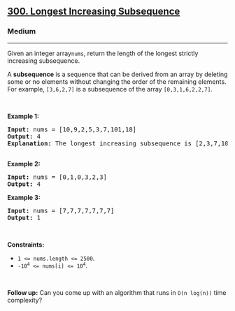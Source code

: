 <h2><a href="https://leetcode.com/problems/longest-increasing-subsequence/">300. Longest Increasing Subsequence</a></h2>
<h3>Medium</h3>
<hr>
<div>
<p>Given an integer array<code>nums</code>, return the length of the longest strictly increasing subsequence.</p>
<p>A <b>subsequence</b> is a sequence that can be derived from an array by deleting some or no elements without changing the order of the remaining elements. For example, <code>[3,6,2,7]</code> is a subsequence of the array <code>[0,3,1,6,2,2,7]</code>.</p>

<p>&nbsp;</p>
<p><strong>Example 1:</strong></p>
<pre>
<strong>Input:</strong> nums = [10,9,2,5,3,7,101,18]
<strong>Output:</strong> 4
<strong>Explanation:</strong> The longest increasing subsequence is [2,3,7,101], therefore the length is 4.

</pre>

<p><strong>Example 2:</strong></p>
<pre>
<strong>Input:</strong> nums = [0,1,0,3,2,3]
<strong>Output:</strong> 4
</pre>

<p><strong>Example 3:</strong></p>
<pre>
<strong>Input:</strong> nums = [7,7,7,7,7,7,7]
<strong>Output:</strong> 1
</pre>

<p>&nbsp;</p>
<p><strong>Constraints:</strong></p>

<ul>
	<li><code>1 &lt;= nums.length &lt;= 2500</code>.</li>
	<li><code>-10<sup>4</sup> &lt;= nums[i] &lt;= 10<sup>4</sup></code>.</li>
</ul>

<p>&nbsp;</p>
<p><strong>Follow up:</strong> Can you come up with an algorithm that runs in <code>O(n log(n))</code> time complexity?</p>

</div>
